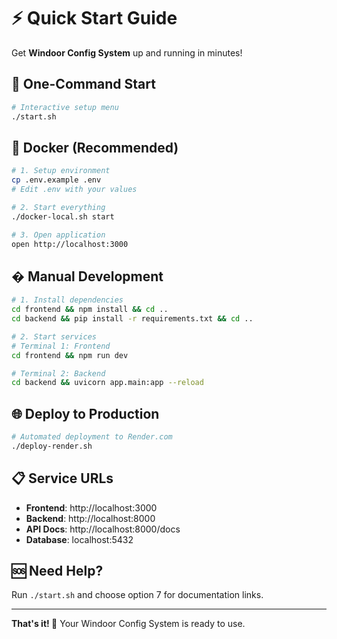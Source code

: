 # ⚡ Quick Start Guide

Get **Windoor Config System** up and running in minutes!

## 🚀 One-Command Start

```bash
# Interactive setup menu
./start.sh
```

## 🐳 Docker (Recommended)

```bash
# 1. Setup environment
cp .env.example .env
# Edit .env with your values

# 2. Start everything
./docker-local.sh start

# 3. Open application
open http://localhost:3000
```

## �️ Manual Development

```bash
# 1. Install dependencies
cd frontend && npm install && cd ..
cd backend && pip install -r requirements.txt && cd ..

# 2. Start services
# Terminal 1: Frontend
cd frontend && npm run dev

# Terminal 2: Backend  
cd backend && uvicorn app.main:app --reload
```

## 🌐 Deploy to Production

```bash
# Automated deployment to Render.com
./deploy-render.sh
```

## 📋 Service URLs

- **Frontend**: http://localhost:3000
- **Backend**: http://localhost:8000
- **API Docs**: http://localhost:8000/docs
- **Database**: localhost:5432

## 🆘 Need Help?

Run `./start.sh` and choose option 7 for documentation links.

---

**That's it! 🎉** Your Windoor Config System is ready to use.